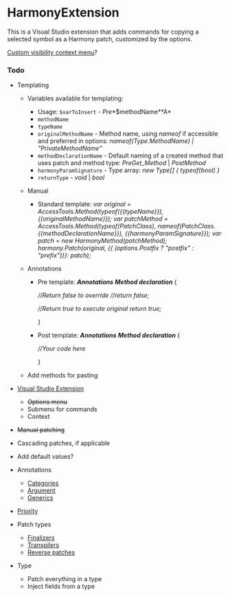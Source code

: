 # HarmonyExtension
This is a Visual Studio extension that adds commands for copying a selected symbol as a Harmony patch, customized by the options.

[Custom visibility context menu](https://stackoverflow.com/questions/37819010/how-to-customize-the-context-menu-in-the-solution-explorer-for-a-specific-projec)?



### Todo

* Templating

  * Variables available for templating:

    * Usage: `$varToInsert` -  *Pre**$methodName**A*
    * `methodName`
    * `typeName`
    * `originalMethodName` - Method name, using *nameof* if accessible and preferred in options: *nameof(Type.MethodName) | "PrivateMethodName"*
    * `methodDeclarationName` - Default naming of a created method that uses patch and method type: *PreGet_Method* | *PostMethod*
    * `harmonyParamSignature` - Type array: *new Type[] { typeof(bool) }*
    * `returnType` - *void* | *bool*

  * Manual

    * Standard template:
      *var original = AccessTools.Method(typeof({{typeName}}), {{originalMethodName}});*
      *var patchMethod = AccessTools.Method(typeof(PatchClass), nameof(PatchClass.{{methodDeclarationName}}), {{harmonyParamSignature}});*
      *var patch = new HarmonyMethod(patchMethod);*
      *harmony.Patch(original, {{ (options.Postfix ? "postfix" : "prefix")}}: patch);*

  * Annotations

    * Pre template:
      ***Annotations***
      ***Method declaration*** {

      *//Return false to override*
      *//return false;*

      *//Return true to execute original*
      *return true;*

      }

    * Post template:
      ***Annotations***
      ***Method declaration*** {

      *//Your code here*

      }

  * Add methods for pasting 

* [Visual Studio Extension](https://learn.microsoft.com/en-us/visualstudio/extensibility/vsix/get-started/get-started-guide?view=vs-2022)

  * ~~Options menu~~
  * Submenu for commands
  * Context

* ~~Manual patching~~

* Cascading patches, if applicable

* Add default values?

* Annotations
  * [Categories](https://harmony.pardeike.net/articles/annotations.html#basic-annotations)
  * [Argument](https://harmony.pardeike.net/articles/annotations.html#basic-annotations)
  * [Generics](https://harmony.pardeike.net/articles/annotations.html#generic-methods)

* [Priority](https://harmony.pardeike.net/articles/priorities.html)

* Patch types
  * [Finalizers](https://harmony.pardeike.net/articles/patching-finalizer.html)
  * [Transpilers](https://harmony.pardeike.net/articles/patching-transpiler.html)
  * [Reverse patches](https://harmony.pardeike.net/articles/reverse-patching.html)

* Type
  * Patch everything in a type
  * Inject fields from a type
